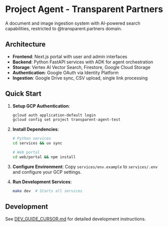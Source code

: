 # Project Agent - Transparent Partners

A document and image ingestion system with AI-powered search capabilities, restricted to @transparent.partners domain.

## Architecture

- **Frontend**: Next.js portal with user and admin interfaces
- **Backend**: Python FastAPI services with ADK for agent orchestration
- **Storage**: Vertex AI Vector Search, Firestore, Google Cloud Storage
- **Authentication**: Google OAuth via Identity Platform
- **Ingestion**: Google Drive sync, CSV upload, single link processing

## Quick Start

1. **Setup GCP Authentication**:
   ```bash
   gcloud auth application-default login
   gcloud config set project transparent-agent-test
   ```

2. **Install Dependencies**:
   ```bash
   # Python services
   cd services && uv sync
   
   # Web portal
   cd web/portal && npm install
   ```

3. **Configure Environment**:
   Copy `services/env.example` to `services/.env` and configure your GCP settings.

4. **Run Development Services**:
   ```bash
   make dev  # Starts all services
   ```

## Development

See [DEV_GUIDE_CURSOR.md](docs/DEV_GUIDE_CURSOR.md) for detailed development instructions.
